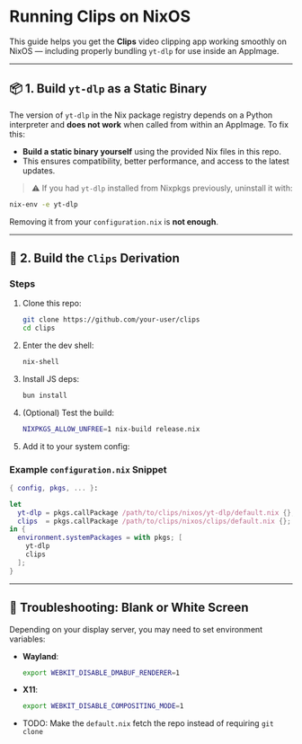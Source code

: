 # Running **Clips** on NixOS

This guide helps you get the **Clips** video clipping app working smoothly on NixOS — including properly bundling `yt-dlp` for use inside an AppImage.

---

## 📦 1. Build `yt-dlp` as a Static Binary

The version of `yt-dlp` in the Nix package registry depends on a Python interpreter and **does not work** when called from within an AppImage. To fix this:

- **Build a static binary yourself** using the provided Nix files in this repo.
- This ensures compatibility, better performance, and access to the latest updates.

> ⚠️ If you had `yt-dlp` installed from Nixpkgs previously, uninstall it with:

```sh
nix-env -e yt-dlp
```

Removing it from your `configuration.nix` is **not enough**.

---

## 🔧 2. Build the `Clips` Derivation

### Steps

1. Clone this repo:

   ```sh
   git clone https://github.com/your-user/clips
   cd clips
   ```

2. Enter the dev shell:

   ```sh
   nix-shell
   ```

3. Install JS deps:

   ```sh
   bun install
   ```

4. (Optional) Test the build:

   ```sh
   NIXPKGS_ALLOW_UNFREE=1 nix-build release.nix
   ```

5. Add it to your system config:

### Example `configuration.nix` Snippet

```nix
{ config, pkgs, ... }:

let
  yt-dlp = pkgs.callPackage /path/to/clips/nixos/yt-dlp/default.nix {};
  clips  = pkgs.callPackage /path/to/clips/nixos/clips/default.nix {};
in {
  environment.systemPackages = with pkgs; [
    yt-dlp
    clips
  ];
}
```

---

## 🐛 Troubleshooting: Blank or White Screen

Depending on your display server, you may need to set environment variables:

- **Wayland**:

  ```sh
  export WEBKIT_DISABLE_DMABUF_RENDERER=1
  ```

- **X11**:

  ```sh
  export WEBKIT_DISABLE_COMPOSITING_MODE=1
  ```

- TODO: Make the `default.nix` fetch the repo instead of requiring `git clone`
